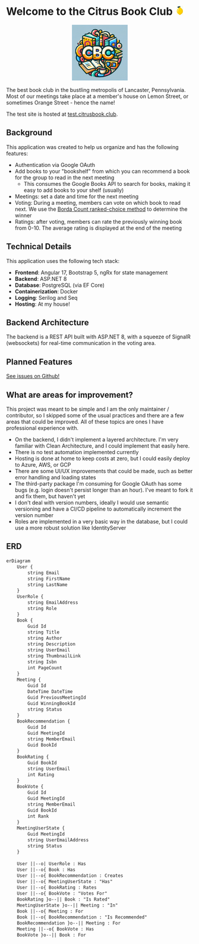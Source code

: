 # Welcome to the Citrus Book Club <img src="../src/Client/src/assets/lemon.png" alt="a colorful AI generated logo for the Citrus Book Club, with text CBC on a pile of books" style="height: 25px; width:25px;"/>

<p align="center">
    <img src="../src/Client/src/assets/cbc_logo.png" alt="a colorful AI generated logo for the Citrus Book Club, with text CBC on a pile of books" style="height: 150px; width:150px;"/>
</p>

The best book club in the bustling metropolis of Lancaster, Pennsylvania. Most of our meetings take place at a member's house on Lemon Street, or sometimes Orange Street - hence the name!

The test site is hosted at [test.citrusbook.club](https://test.citrusbook.club/).

## Background

This application was created to help us organize and has the following features:

- Authentication via Google OAuth
- Add books to your "bookshelf" from which you can recommend a book for the group to read in the next meeting
  - This consumes the Google Books API to search for books, making it easy to add books to your shelf (usually)
- Meetings: set a date and time for the next meeting
- Voting: During a meeting, members can vote on which book to read next. We use the [Borda Count ranked-choice method](https://en.wikipedia.org/wiki/Borda_count) to determine the winner
- Ratings: after voting, members can rate the previously winning book from 0-10. The average rating is displayed at the end of the meeting

## Technical Details

This application uses the following tech stack:

- **Frontend**: Angular 17, Bootstrap 5, ngRx for state management
- **Backend**: ASP.NET 8
- **Database**: PostgreSQL (via EF Core)
- **Containerization**: Docker
- **Logging**: Serilog and Seq
- **Hosting**: At my house!

## Backend Architecture

The backend is a REST API built with ASP.NET 8, with a squeeze of SignalR (websockets) for real-time communication in the voting area.

## Planned Features

[See issues on Github!](https://github.com/lwestfall/CitrusBookClub/issues)

## What are areas for improvement?

This project was meant to be simple and I am the only maintainer / contributor, so I skipped some of the usual practices and there are a few areas that could be improved. All of these topics are ones I have professional experience with.

- On the backend, I didn't implement a layered architecture. I'm very familiar with Clean Architecture, and I could implement that easily here.
- There is no test automation implemented currently
- Hosting is done at home to keep costs at zero, but I could easily deploy to Azure, AWS, or GCP
- There are some UI/UX improvements that could be made, such as better error handling and loading states
- The third-party package I'm consuming for Google OAuth has some bugs (e.g. login doesn't persist longer than an hour). I've meant to fork it and fix them, but haven't yet
- I don't deal with version numbers, ideally I would use semantic versioning and have a CI/CD pipeline to automatically increment the version number
- Roles are implemented in a very basic way in the database, but I could use a more robust solution like IdentityServer

## ERD

```mermaid
erDiagram
    User {
        string Email
        string FirstName
        string LastName
    }
    UserRole {
        string EmailAddress
        string Role
    }
    Book {
        Guid Id
        string Title
        string Author
        string Description
        string UserEmail
        string ThumbnailLink
        string Isbn
        int PageCount
    }
    Meeting {
        Guid Id
        DateTime DateTime
        Guid PreviousMeetingId
        Guid WinningBookId
        string Status
    }
    BookRecommendation {
        Guid Id
        Guid MeetingId
        string MemberEmail
        Guid BookId
    }
    BookRating {
        Guid BookId
        string UserEmail
        int Rating
    }
    BookVote {
        Guid Id
        Guid MeetingId
        string MemberEmail
        Guid BookId
        int Rank
    }
    MeetingUserState {
        Guid MeetingId
        string UserEmailAddress
        string Status
    }

    User ||--o| UserRole : Has
    User ||--o{ Book : Has
    User ||--o{ BookRecommendation : Creates
    User ||--o{ MeetingUserState : "Has"
    User ||--o{ BookRating : Rates
    User ||--o{ BookVote : "Votes For"
    BookRating }o--|| Book : "Is Rated"
    MeetingUserState }o--|| Meeting : "In"
    Book ||--o{ Meeting : For
    Book ||--o{ BookRecommendation : "Is Recommended"
    BookRecommendation }o--|| Meeting : For
    Meeting ||--o{ BookVote : Has
    BookVote }o--|| Book : For
```
